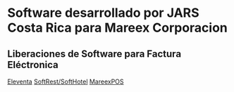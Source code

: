 # Software desarrollado por JARS Costa Rica para Mareex Corporacion

## Liberaciones de Software para Factura Eléctronica

[Eleventa](https://jarscr.github.io/mareex/eleventa#release)
[SoftRest/SoftHotel](https://jarscr.github.io/mareex/softrest#release)
[MareexPOS](https://jarscr.github.io/mareex/mareexpos#release)


